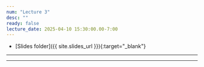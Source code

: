 ```yaml
---
num: "Lecture 3"
desc: ""
ready: false
lecture_date: 2025-04-10 15:30:00.00-7:00
---
```


* [Slides folder]({{ site.slides_url }}){:target="_blank"}

---

---
